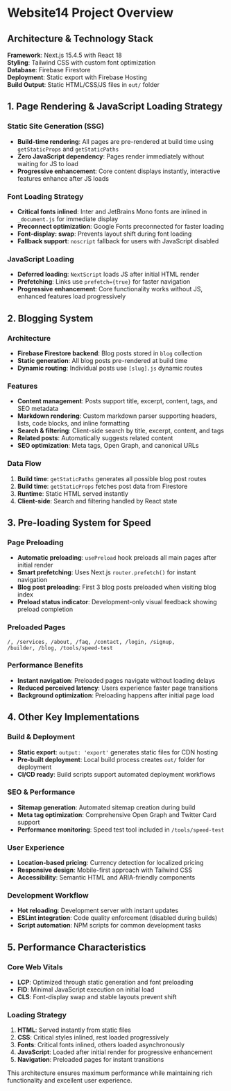 # Website14 Project Overview

## Architecture & Technology Stack

**Framework**: Next.js 15.4.5 with React 18  
**Styling**: Tailwind CSS with custom font optimization  
**Database**: Firebase Firestore  
**Deployment**: Static export with Firebase Hosting  
**Build Output**: Static HTML/CSS/JS files in `out/` folder

## 1. Page Rendering & JavaScript Loading Strategy

### Static Site Generation (SSG)

- **Build-time rendering**: All pages are pre-rendered at build time using `getStaticProps` and `getStaticPaths`
- **Zero JavaScript dependency**: Pages render immediately without waiting for JS to load
- **Progressive enhancement**: Core content displays instantly, interactive features enhance after JS loads

### Font Loading Strategy

- **Critical fonts inlined**: Inter and JetBrains Mono fonts are inlined in `_document.js` for immediate display
- **Preconnect optimization**: Google Fonts preconnected for faster loading
- **Font-display: swap**: Prevents layout shift during font loading
- **Fallback support**: `noscript` fallback for users with JavaScript disabled

### JavaScript Loading

- **Deferred loading**: `NextScript` loads JS after initial HTML render
- **Prefetching**: Links use `prefetch={true}` for faster navigation
- **Progressive enhancement**: Core functionality works without JS, enhanced features load progressively

## 2. Blogging System

### Architecture

- **Firebase Firestore backend**: Blog posts stored in `blog` collection
- **Static generation**: All blog posts pre-rendered at build time
- **Dynamic routing**: Individual posts use `[slug].js` dynamic routes

### Features

- **Content management**: Posts support title, excerpt, content, tags, and SEO metadata
- **Markdown rendering**: Custom markdown parser supporting headers, lists, code blocks, and inline formatting
- **Search & filtering**: Client-side search by title, excerpt, content, and tags
- **Related posts**: Automatically suggests related content
- **SEO optimization**: Meta tags, Open Graph, and canonical URLs

### Data Flow

1. **Build time**: `getStaticPaths` generates all possible blog post routes
2. **Build time**: `getStaticProps` fetches post data from Firestore
3. **Runtime**: Static HTML served instantly
4. **Client-side**: Search and filtering handled by React state

## 3. Pre-loading System for Speed

### Page Preloading

- **Automatic preloading**: `usePreload` hook preloads all main pages after initial render
- **Smart prefetching**: Uses Next.js `router.prefetch()` for instant navigation
- **Blog post preloading**: First 3 blog posts preloaded when visiting blog index
- **Preload status indicator**: Development-only visual feedback showing preload completion

### Preloaded Pages

```
/, /services, /about, /faq, /contact, /login, /signup,
/builder, /blog, /tools/speed-test
```

### Performance Benefits

- **Instant navigation**: Preloaded pages navigate without loading delays
- **Reduced perceived latency**: Users experience faster page transitions
- **Background optimization**: Preloading happens after initial page load

## 4. Other Key Implementations

### Build & Deployment

- **Static export**: `output: 'export'` generates static files for CDN hosting
- **Pre-built deployment**: Local build process creates `out/` folder for deployment
- **CI/CD ready**: Build scripts support automated deployment workflows

### SEO & Performance

- **Sitemap generation**: Automated sitemap creation during build
- **Meta tag optimization**: Comprehensive Open Graph and Twitter Card support
- **Performance monitoring**: Speed test tool included in `/tools/speed-test`

### User Experience

- **Location-based pricing**: Currency detection for localized pricing
- **Responsive design**: Mobile-first approach with Tailwind CSS
- **Accessibility**: Semantic HTML and ARIA-friendly components

### Development Workflow

- **Hot reloading**: Development server with instant updates
- **ESLint integration**: Code quality enforcement (disabled during builds)
- **Script automation**: NPM scripts for common development tasks

## 5. Performance Characteristics

### Core Web Vitals

- **LCP**: Optimized through static generation and font preloading
- **FID**: Minimal JavaScript execution on initial load
- **CLS**: Font-display swap and stable layouts prevent shift

### Loading Strategy

1. **HTML**: Served instantly from static files
2. **CSS**: Critical styles inlined, rest loaded progressively
3. **Fonts**: Critical fonts inlined, others loaded asynchronously
4. **JavaScript**: Loaded after initial render for progressive enhancement
5. **Navigation**: Preloaded pages for instant transitions

This architecture ensures maximum performance while maintaining rich functionality and excellent user experience.
